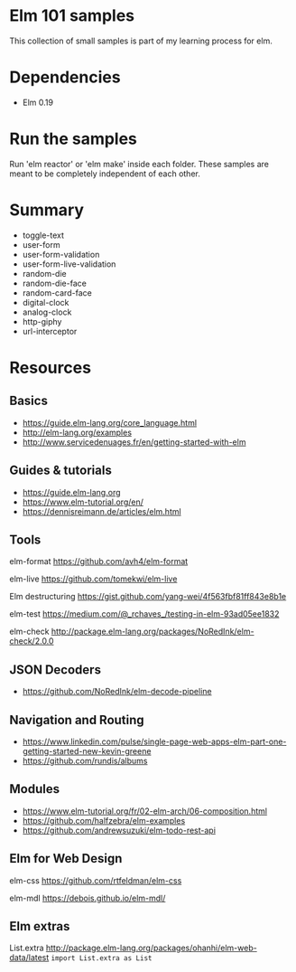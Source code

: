 Elm 101 samples
===============

This collection of small samples is part of my learning process for elm.

# Dependencies

- Elm 0.19

# Run the samples

Run 'elm reactor' or 'elm make' inside each folder.
These samples are meant to be completely independent of each other.

# Summary

- toggle-text
- user-form
- user-form-validation
- user-form-live-validation
- random-die
- random-die-face
- random-card-face
- digital-clock
- analog-clock
- http-giphy
- url-interceptor

# Resources

Basics
------

- https://guide.elm-lang.org/core_language.html
- http://elm-lang.org/examples
- http://www.servicedenuages.fr/en/getting-started-with-elm

Guides & tutorials
------------------

- https://guide.elm-lang.org
- https://www.elm-tutorial.org/en/
- https://dennisreimann.de/articles/elm.html


Tools
-----

elm-format
https://github.com/avh4/elm-format

elm-live
https://github.com/tomekwi/elm-live

Elm destructuring
https://gist.github.com/yang-wei/4f563fbf81ff843e8b1e

elm-test
https://medium.com/@_rchaves_/testing-in-elm-93ad05ee1832

elm-check
http://package.elm-lang.org/packages/NoRedInk/elm-check/2.0.0


JSON Decoders
-------------

- https://github.com/NoRedInk/elm-decode-pipeline


Navigation and Routing
----------------------

- https://www.linkedin.com/pulse/single-page-web-apps-elm-part-one-getting-started-new-kevin-greene
- https://github.com/rundis/albums


Modules
-------

- https://www.elm-tutorial.org/fr/02-elm-arch/06-composition.html
- https://github.com/halfzebra/elm-examples
- https://github.com/andrewsuzuki/elm-todo-rest-api


Elm for Web Design
------------------

elm-css
https://github.com/rtfeldman/elm-css

elm-mdl
https://debois.github.io/elm-mdl/


Elm extras
----------

List.extra
http://package.elm-lang.org/packages/ohanhi/elm-web-data/latest
`import List.extra as List`
